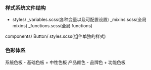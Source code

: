 ### 样式系统文件结构
- styles/
    _variables.scss(各种变量以及可配置设置)
    _mixins.scss(全局 mixins)
    _functions.scss(全局 functions)

components/
    Button/
        styles.scss(组件单独的样式)


### 色彩体系
系统色板 - 基础色板 + 中性色板
产品颜色 - 品牌色 + 功能色板
